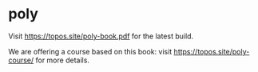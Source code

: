 # poly

Visit https://topos.site/poly-book.pdf for the latest build.

We are offering a course based on this book: visit https://topos.site/poly-course/ for more details.
